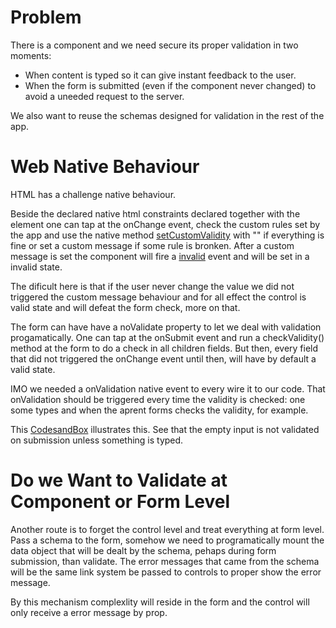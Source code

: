 # Problem

There is a component and we need secure its proper validation in two moments: 
- When content is typed so it can give instant feedback to the user.
- When the form is submitted (even if the component never changed) to avoid a uneeded request to the server.

We also want to reuse the schemas designed for validation in the rest of the app.

# Web Native Behaviour

HTML has a challenge native behaviour.

Beside the declared native html constraints declared together with the element one can tap at the onChange event, check the custom rules set by the app and use the native method [setCustomValidity](https://developer.mozilla.org/en-US/docs/Web/API/HTMLInputElement) with "" if everything is fine or set a custom message if some rule is bronken. After a custom message is set the component will fire a [invalid](https://developer.mozilla.org/en-US/docs/Web/API/HTMLInputElement/invalid_event) event and will be set in a invalid state.

The dificult here is that if the user never change the value we did not triggered the custom message behaviour and for all effect the control is valid state and will defeat the form check, more on that.

The form can have have a noValidate property to let we deal with validation progamatically. One can tap at the onSubmit event and run a checkValidity() method at the form to do a check in all children fields. But then, every field that did not triggered the onChange event until then, will have by default a valid state.

IMO we needed a onValidation native event to every wire it to our code. That onValidation should be triggered every time the validity is checked: one some types and when the aprent forms checks the validity, for example.

This [CodesandBox](https://codesandbox.io/s/misty-fog-z4zf3?file=/src/App.js) illustrates this. See that the empty input is not validated on submission unless something is typed.

# Do we Want to Validate at Component or Form Level

Another route is to forget the control level and treat everything at form level. Pass a schema to the form, somehow we need to programatically mount the data object that will be dealt by the schema, pehaps during form submission, than validate. The error messages that came from the schema will be the same link system be passed to controls to proper show the error message.

By this mechanism complexlity will reside in the form and the control will only receive a error message by prop.